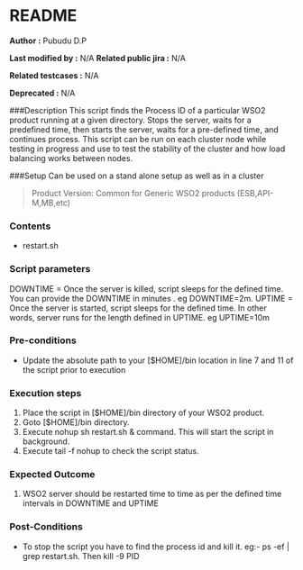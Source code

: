 # README

**Author :** Pubudu D.P

**Last modified by :** N/A
**Related public jira :** N/A

**Related testcases :** N/A

**Deprecated :** N/A


###Description
This script finds the Process ID of a particular WSO2 product running at a given directory. Stops the server, waits for a predefined time, then starts the server, waits for a pre-defined time, and continues process. This script can be run on each cluster node while testing in progress and use to test the stability of the cluster and how load balancing works between nodes. 

###Setup
Can be used on a stand alone setup as well as in a cluster

> Product Version: Common for Generic WSO2 products (ESB,API-M,MB,etc)


### Contents 
  - restart.sh


### Script parameters
DOWNTIME = Once the server is killed, script sleeps for the defined time. You can provide the DOWNTIME in minutes . eg DOWNTIME=2m.
UPTIME = Once the server is started, script sleeps for the defined time. In other words, server runs for the length defined in UPTIME. eg UPTIME=10m


### Pre-conditions
- Update the absolute path to your [$HOME]/bin location in line 7 and 11 of the script prior to execution



### Execution steps

1. Place the script in [$HOME]/bin directory of your WSO2 product.
2. Goto [$HOME]/bin directory.
3. Execute nohup sh restart.sh & command. This will start the script in background.
4. Execute tail -f nohup to check the script status.



### Expected Outcome
1. WSO2 server should be restarted time to time as per the defined time intervals in DOWNTIME and UPTIME


### Post-Conditions
- To stop the script you have to find the process id and kill it. eg:- ps -ef | grep restart.sh. Then kill -9 PID
